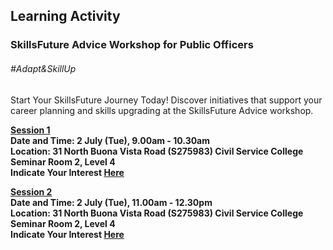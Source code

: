 <!-- ---
title: 'Learning Festival 1-19 July 2019'
permalink: /events/learning-journeys/event-details/la_sfawfpo/
breadcrumb: 'Learning Activity'

--- -->


## Learning Activity
### SkillsFuture Advice Workshop for Public Officers

###### _#Adapt&SkillUp_

Start Your SkillsFuture Journey Today! Discover initiatives that support your career planning and skills upgrading at the SkillsFuture Advice workshop. 

<b><u>Session 1</u><br>
**Date and Time: 2 July (Tue), 9.00am - 10.30am** <br>
  **Location: 31 North Buona Vista Road (S275983) Civil Service College <br> Seminar Room 2, Level 4** <br>
**Indicate Your Interest [Here](https://www.eventbrite.sg/e/skillsfuture-advice-workshop-for-public-officers-tickets-62243131883)** <br>

<b><u>Session 2 </u><br>
**Date and Time: 2 July (Tue), 11.00am - 12.30pm** <br>
  **Location: 31 North Buona Vista Road (S275983) Civil Service College <br> Seminar Room 2, Level 4** <br>
**Indicate Your Interest [Here](https://www.eventbrite.sg/e/skillsfuture-advice-workshop-for-public-officers-2nd-run-tickets-62243260267)** <br>

